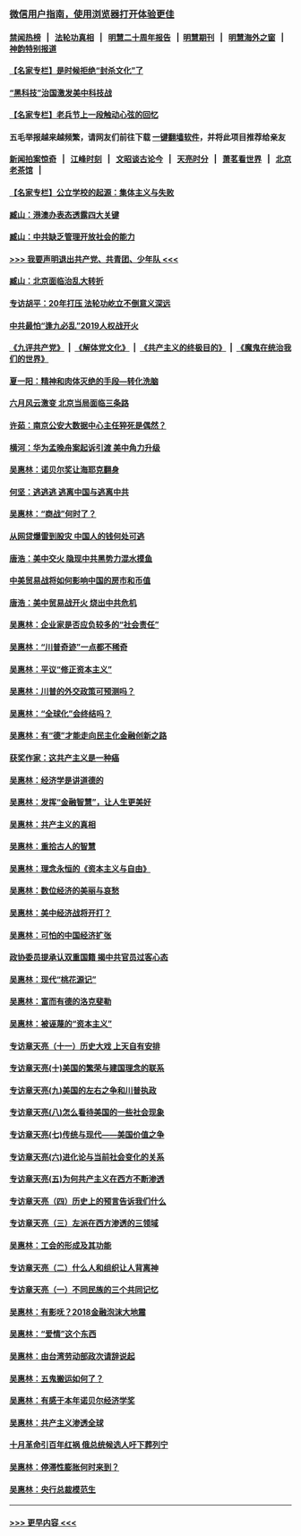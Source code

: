 ### [微信用户指南，使用浏览器打开体验更佳](https://github.com/gfw-breaker/banned-news1/blob/master/indexes/wechat-guide.md?t=0)
#### [禁闻热榜](热点新闻.md?t=0)  &nbsp;&nbsp;|&nbsp;&nbsp; [法轮功真相](https://github.com/gfw-breaker/truth/blob/master/README.md?t=0) &nbsp;&nbsp;|&nbsp;&nbsp; [明慧二十周年报告](https://github.com/gfw-breaker/mh-reports/blob/master/README.md?t=0) &nbsp;&nbsp;|&nbsp;&nbsp;[明慧期刊](https://github.com/gfw-breaker/mh-qikan) &nbsp;&nbsp;|&nbsp;&nbsp; [明慧海外之窗](https://github.com/gfw-breaker/mh-news/blob/master/README.md?t=0) &nbsp;&nbsp;|&nbsp;&nbsp; [神韵特别报道](https://github.com/gfw-breaker/mh-news/blob/master/shenyun.md?t=0)
#### [【名家专栏】是时候拒绝“封杀文化”了](../pages/nsc423/n11814093.md?t=02161556) 
#### [“黑科技”治国激发美中科技战](../pages/nsc423/n11638056.md?t=02161556) 
#### [【名家专栏】老兵节上一段触动心弦的回忆](../pages/nsc423/n11646016.md?t=02161556) 
#### 五毛举报越来越频繁，请网友们前往下载 [一键翻墙软件](https://github.com/gfw-breaker/ssr-accounts)，并将此项目推荐给亲友
#### [新闻拍案惊奇](https://github.com/gfw-breaker/banned-news1/blob/master/pages/link4.md) &nbsp;&nbsp;|&nbsp;&nbsp; [江峰时刻](https://github.com/gfw-breaker/banned-news1/blob/master/pages/link4.md) &nbsp;&nbsp;|&nbsp;&nbsp; [文昭谈古论今](https://github.com/gfw-breaker/banned-news1/blob/master/pages/link4.md) &nbsp;&nbsp;|&nbsp;&nbsp; [天亮时分](https://github.com/gfw-breaker/banned-news1/blob/master/pages/link4.md) &nbsp;&nbsp;|&nbsp;&nbsp; [萧茗看世界](https://github.com/gfw-breaker/banned-news1/blob/master/pages/link4.md) &nbsp;&nbsp;|&nbsp;&nbsp; [北京老茶馆](https://github.com/gfw-breaker/banned-news1/blob/master/pages/link4.md) &nbsp;&nbsp;|&nbsp;&nbsp; 
#### [【名家专栏】公立学校的起源：集体主义与失败](../pages/nsc423/n11601833.md?t=02161556) 
#### [臧山：港澳办表态透露四大关键](../pages/nsc423/n11421628.md?t=02161556) 
#### [臧山：中共缺乏管理开放社会的能力](../pages/nsc423/n11407457.md?t=02161556) 
#### [>>> 我要声明退出共产党、共青团、少年队 <<<](https://github.com/begood0513/goodnews/blob/master/quit/letter.md) 
#### [臧山：北京面临治乱大转折](../pages/nsc423/n11406895.md?t=02161556) 
#### [专访胡平：20年打压 法轮功屹立不倒意义深远](../pages/nsc423/n11398800.md?t=02161556) 
#### [中共最怕“逢九必乱”2019人权战开火](../pages/nsc423/n11385248.md?t=02161556) 
#### [《九评共产党》](https://github.com/begood0513/9ping.md/blob/master/README.md) &nbsp;|&nbsp; [《解体党文化》](../../../../jtdwh.md/blob/master/README.md)  &nbsp;|&nbsp; [《共产主义的终极目的》](../../../../gczydzjmd.md/blob/master/README.md) &nbsp;|&nbsp; [《魔鬼在统治我们的世界》](../../../../mgztzwmdsj.md/blob/master/README.md) 
#### [夏一阳：精神和肉体灭绝的手段—转化洗脑](../pages/nsc423/n11368250.md?t=02161556) 
#### [六月风云激变 北京当局面临三条路](../pages/nsc423/n11313668.md?t=02161556) 
#### [许茹：南京公安大数据中心主任猝死是偶然？](../pages/nsc423/n11064744.md?t=02161556) 
#### [横河：华为孟晚舟案起诉引渡 美中角力升级](../pages/nsc423/n11027230.md?t=02161556) 
#### [吴惠林：诺贝尔奖让海耶克翻身](../pages/nsc423/n10890049.md?t=02161556) 
#### [何坚：逃逃逃 逃离中国与逃离中共](../pages/nsc423/n10592891.md?t=02161556) 
#### [吴惠林：“商战”何时了？](../pages/nsc423/n10573558.md?t=02161556) 
#### [从网贷爆雷到股灾 中国人的钱何处可逃](../pages/nsc423/n10572800.md?t=02161556) 
#### [唐浩：美中交火 隐现中共黑势力混水摸鱼](../pages/nsc423/n10544040.md?t=02161556) 
#### [中美贸易战将如何影响中国的房市和币值](../pages/nsc423/n10543697.md?t=02161556) 
#### [唐浩：美中贸易战开火 烧出中共危机](../pages/nsc423/n10540126.md?t=02161556) 
#### [吴惠林：企业家是否应负较多的“社会责任”](../pages/nsc423/n10535022.md?t=02161556) 
#### [吴惠林：“川普奇迹”一点都不稀奇](../pages/nsc423/n10512808.md?t=02161556) 
#### [吴惠林：平议“修正资本主义”](../pages/nsc423/n10495724.md?t=02161556) 
#### [吴惠林：川普的外交政策可预测吗？](../pages/nsc423/n10462387.md?t=02161556) 
#### [吴惠林：“全球化”会终结吗？](../pages/nsc423/n10452838.md?t=02161556) 
#### [吴惠林：有“德”才能走向民主化金融创新之路](../pages/nsc423/n10432292.md?t=02161556) 
#### [获奖作家：这共产主义是一种癌](../pages/nsc423/n10431541.md?t=02161556) 
#### [吴惠林：经济学是讲道德的](../pages/nsc423/n10398014.md?t=02161556) 
#### [吴惠林：发挥“金融智慧”，让人生更美好](../pages/nsc423/n10375019.md?t=02161556) 
#### [吴惠林：共产主义的真相](../pages/nsc423/n10351394.md?t=02161556) 
#### [吴惠林：重拾古人的智慧](../pages/nsc423/n10337691.md?t=02161556) 
#### [吴惠林：理念永恒的《资本主义与自由》](../pages/nsc423/n10316274.md?t=02161556) 
#### [吴惠林：数位经济的美丽与哀愁](../pages/nsc423/n10292946.md?t=02161556) 
#### [吴惠林：美中经济战将开打？](../pages/nsc423/n10258825.md?t=02161556) 
#### [吴惠林：可怕的中国经济扩张](../pages/nsc423/n10219147.md?t=02161556) 
#### [政协委员提承认双重国籍 揭中共官员过客心态](../pages/nsc423/n10208809.md?t=02161556) 
#### [吴惠林：现代“桃花源记”](../pages/nsc423/n10185234.md?t=02161556) 
#### [吴惠林：富而有德的洛克斐勒](../pages/nsc423/n10142264.md?t=02161556) 
#### [吴惠林：被诬蔑的“资本主义”](../pages/nsc423/n10124816.md?t=02161556) 
#### [专访章天亮（十一）历史大戏 上天自有安排](../pages/nsc423/n10094905.md?t=02161556) 
#### [专访章天亮(十)美国的繁荣与建国理念的联系](../pages/nsc423/n10094899.md?t=02161556) 
#### [专访章天亮(九)美国的左右之争和川普执政](../pages/nsc423/n10094889.md?t=02161556) 
#### [专访章天亮(八)怎么看待美国的一些社会现象](../pages/nsc423/n10094857.md?t=02161556) 
#### [专访章天亮(七)传统与现代——美国价值之争](../pages/nsc423/n10093140.md?t=02161556) 
#### [专访章天亮(六)进化论与当前社会变化的关系](../pages/nsc423/n10092036.md?t=02161556) 
#### [专访章天亮(五)为何共产主义在西方不断渗透](../pages/nsc423/n10083620.md?t=02161556) 
#### [专访章天亮（四）历史上的预言告诉我们什么](../pages/nsc423/n10083606.md?t=02161556) 
#### [专访章天亮（三）左派在西方渗透的三领域](../pages/nsc423/n10081115.md?t=02161556) 
#### [吴惠林：工会的形成及其功能](../pages/nsc423/n10080633.md?t=02161556) 
#### [专访章天亮（二）什么人和组织让人背离神](../pages/nsc423/n10076637.md?t=02161556) 
#### [专访章天亮（一）不同民族的三个共同记忆](../pages/nsc423/n10074188.md?t=02161556) 
#### [吴惠林：有影呒？2018金融泡沫大地震](../pages/nsc423/n10040534.md?t=02161556) 
#### [吴惠林：“爱情”这个东西](../pages/nsc423/n10019423.md?t=02161556) 
#### [吴惠林：由台湾劳动部政次请辞说起](../pages/nsc423/n9979679.md?t=02161556) 
#### [吴惠林：五鬼搬运如何了？](../pages/nsc423/n9925338.md?t=02161556) 
#### [吴惠林：有感于本年诺贝尔经济学奖](../pages/nsc423/n9871883.md?t=02161556) 
#### [吴惠林：共产主义渗透全球](../pages/nsc423/n9812748.md?t=02161556) 
#### [十月革命引百年红祸 俄总统候选人吁下葬列宁](../pages/nsc423/n9810182.md?t=02161556) 
#### [吴惠林：停滞性膨胀何时来到？](../pages/nsc423/n9764136.md?t=02161556) 
#### [吴惠林：央行总裁模范生](../pages/nsc423/n9728134.md?t=02161556) 

----
#### [ >>> 更早内容 <<< ](../indexes/nsc423-earlier.md)
